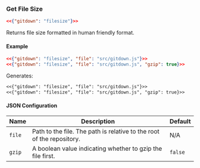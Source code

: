 ### Get File Size

<!-- gitdown: off -->
```json
<<{"gitdown": "filesize"}>>
```
<!-- gitdown: on -->

Returns file size formatted in human friendly format.

#### Example

<!-- gitdown: off -->
```json
<<{"gitdown": "filesize", "file": "src/gitdown.js"}>>
<<{"gitdown": "filesize", "file": "src/gitdown.js", "gzip": true}>>
```
<!-- gitdown: on -->

Generates:

```markdown
<<{"gitdown": "filesize", "file": "src/gitdown.js"}>>
<<{"gitdown": "filesize", "file": "src/gitdown.js", "gzip": true}>>
```

#### JSON Configuration

| Name | Description | Default |
| --- | --- | --- |
| `file` | Path to the file. The path is relative to the root of the repository. | N/A |
| `gzip` | A boolean value indicating whether to gzip the file first. | `false` |